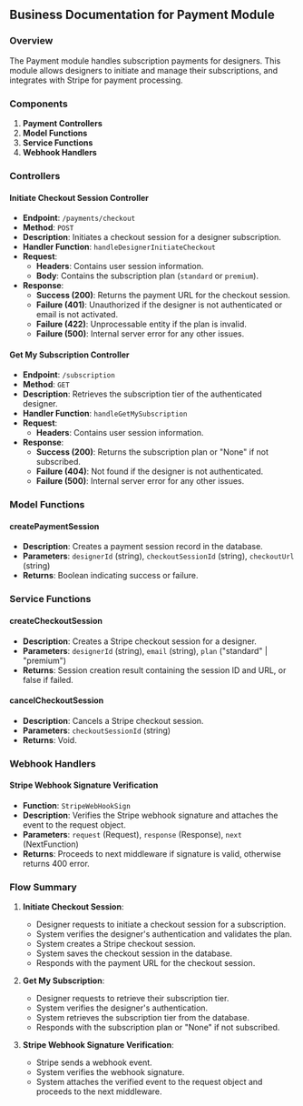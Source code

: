 ## Business Documentation for Payment Module

### Overview
The Payment module handles subscription payments for designers. This module allows designers to initiate and manage their subscriptions, and integrates with Stripe for payment processing.

### Components
1. **Payment Controllers**
2. **Model Functions**
3. **Service Functions**
4. **Webhook Handlers**

### Controllers

#### Initiate Checkout Session Controller
- **Endpoint**: `/payments/checkout`
- **Method**: `POST`
- **Description**: Initiates a checkout session for a designer subscription.
- **Handler Function**: `handleDesignerInitiateCheckout`
- **Request**:
  - **Headers**: Contains user session information.
  - **Body**: Contains the subscription plan (`standard` or `premium`).
- **Response**:
  - **Success (200)**: Returns the payment URL for the checkout session.
  - **Failure (401)**: Unauthorized if the designer is not authenticated or email is not activated.
  - **Failure (422)**: Unprocessable entity if the plan is invalid.
  - **Failure (500)**: Internal server error for any other issues.

#### Get My Subscription Controller
- **Endpoint**: `/subscription`
- **Method**: `GET`
- **Description**: Retrieves the subscription tier of the authenticated designer.
- **Handler Function**: `handleGetMySubscription`
- **Request**:
  - **Headers**: Contains user session information.
- **Response**:
  - **Success (200)**: Returns the subscription plan or "None" if not subscribed.
  - **Failure (404)**: Not found if the designer is not authenticated.
  - **Failure (500)**: Internal server error for any other issues.

### Model Functions

#### createPaymentSession
- **Description**: Creates a payment session record in the database.
- **Parameters**: `designerId` (string), `checkoutSessionId` (string), `checkoutUrl` (string)
- **Returns**: Boolean indicating success or failure.

### Service Functions

#### createCheckoutSession
- **Description**: Creates a Stripe checkout session for a designer.
- **Parameters**: `designerId` (string), `email` (string), `plan` ("standard" | "premium")
- **Returns**: Session creation result containing the session ID and URL, or false if failed.

#### cancelCheckoutSession
- **Description**: Cancels a Stripe checkout session.
- **Parameters**: `checkoutSessionId` (string)
- **Returns**: Void.

### Webhook Handlers

#### Stripe Webhook Signature Verification
- **Function**: `StripeWebHookSign`
- **Description**: Verifies the Stripe webhook signature and attaches the event to the request object.
- **Parameters**: `request` (Request), `response` (Response), `next` (NextFunction)
- **Returns**: Proceeds to next middleware if signature is valid, otherwise returns 400 error.

### Flow Summary

1. **Initiate Checkout Session**:
   - Designer requests to initiate a checkout session for a subscription.
   - System verifies the designer's authentication and validates the plan.
   - System creates a Stripe checkout session.
   - System saves the checkout session in the database.
   - Responds with the payment URL for the checkout session.

2. **Get My Subscription**:
   - Designer requests to retrieve their subscription tier.
   - System verifies the designer's authentication.
   - System retrieves the subscription tier from the database.
   - Responds with the subscription plan or "None" if not subscribed.

3. **Stripe Webhook Signature Verification**:
   - Stripe sends a webhook event.
   - System verifies the webhook signature.
   - System attaches the verified event to the request object and proceeds to the next middleware.